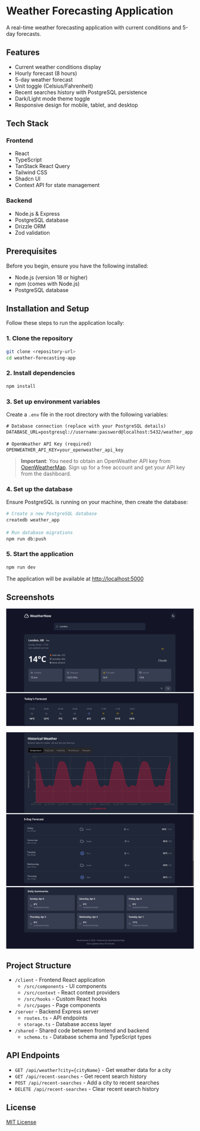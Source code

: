 # Weather Forecasting Application

A real-time weather forecasting application with current conditions and 5-day forecasts.

## Features

- Current weather conditions display
- Hourly forecast (8 hours)
- 5-day weather forecast
- Unit toggle (Celsius/Fahrenheit)
- Recent searches history with PostgreSQL persistence
- Dark/Light mode theme toggle
- Responsive design for mobile, tablet, and desktop

## Tech Stack

### Frontend
- React
- TypeScript
- TanStack React Query
- Tailwind CSS
- Shadcn UI
- Context API for state management

### Backend
- Node.js & Express
- PostgreSQL database
- Drizzle ORM
- Zod validation

## Prerequisites

Before you begin, ensure you have the following installed:
- Node.js (version 18 or higher)
- npm (comes with Node.js)
- PostgreSQL database

## Installation and Setup

Follow these steps to run the application locally:

### 1. Clone the repository
```bash
git clone <repository-url>
cd weather-forecasting-app
```

### 2. Install dependencies
```bash
npm install
```

### 3. Set up environment variables
Create a `.env` file in the root directory with the following variables:

```
# Database connection (replace with your PostgreSQL details)
DATABASE_URL=postgresql://username:password@localhost:5432/weather_app

# OpenWeather API Key (required)
OPENWEATHER_API_KEY=your_openweather_api_key
```

> **Important**: You need to obtain an OpenWeather API key from [OpenWeatherMap](https://openweathermap.org/api). Sign up for a free account and get your API key from the dashboard.

### 4. Set up the database
Ensure PostgreSQL is running on your machine, then create the database:

```bash
# Create a new PostgreSQL database
createdb weather_app

# Run database migrations
npm run db:push
```

### 5. Start the application
```bash
npm run dev
```

The application will be available at [http://localhost:5000](http://localhost:5000)

## Screenshots
![Enter City](screenshots/enter_city.png)
![Today's Forecast](screenshots/Todays_Forecast.png)

![Historical Weather](screenshots/Historical_weather.png)
![5 Day Forecast](screenshots/5_day_forecast.png)
![Daily Summaries](screenshots/Daily_summaries.png)


## Project Structure

- `/client` - Frontend React application
  - `/src/components` - UI components
  - `/src/context` - React context providers
  - `/src/hooks` - Custom React hooks
  - `/src/pages` - Page components
- `/server` - Backend Express server
  - `routes.ts` - API endpoints
  - `storage.ts` - Database access layer
- `/shared` - Shared code between frontend and backend
  - `schema.ts` - Database schema and TypeScript types

## API Endpoints

- `GET /api/weather?city={cityName}` - Get weather data for a city
- `GET /api/recent-searches` - Get recent search history
- `POST /api/recent-searches` - Add a city to recent searches
- `DELETE /api/recent-searches` - Clear recent search history

## License

[MIT License](LICENSE)
